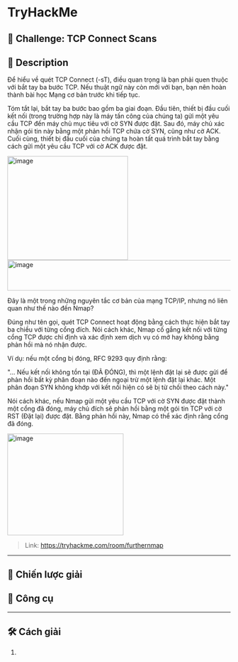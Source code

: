
# TryHackMe

## 🧩 Challenge: TCP Connect Scans

## 📝 Description
Để hiểu về quét TCP Connect (-sT), điều quan trọng là bạn phải quen thuộc với bắt tay ba bước TCP. Nếu thuật ngữ này còn mới với bạn, bạn nên hoàn thành bài học Mạng cơ bản trước khi tiếp tục.

Tóm tắt lại, bắt tay ba bước bao gồm ba giai đoạn. Đầu tiên, thiết bị đầu cuối kết nối (trong trường hợp này là máy tấn công của chúng ta) gửi một yêu cầu TCP đến máy chủ mục tiêu với cờ SYN được đặt. Sau đó, máy chủ xác nhận gói tin này bằng một phản hồi TCP chứa cờ SYN, cũng như cờ ACK. Cuối cùng, thiết bị đầu cuối của chúng ta hoàn tất quá trình bắt tay bằng cách gửi một yêu cầu TCP với cờ ACK được đặt.

<img width="272" height="234" alt="image" src="https://github.com/user-attachments/assets/d4f755e0-7a7c-496c-8fcf-59a901662828" />

<img width="1138" height="69" alt="image" src="https://github.com/user-attachments/assets/14671a2e-7289-46b7-95f0-0657896e0cea" />


Đây là một trong những nguyên tắc cơ bản của mạng TCP/IP, nhưng nó liên quan như thế nào đến Nmap?

Đúng như tên gọi, quét TCP Connect hoạt động bằng cách thực hiện bắt tay ba chiều với từng cổng đích. Nói cách khác, Nmap cố gắng kết nối với từng cổng TCP được chỉ định và xác định xem dịch vụ có mở hay không bằng phản hồi mà nó nhận được.

Ví dụ: nếu một cổng bị đóng, RFC 9293 quy định rằng:

"... Nếu kết nối không tồn tại (ĐÃ ĐÓNG), thì một lệnh đặt lại sẽ được gửi để phản hồi bất kỳ phân đoạn nào đến ngoại trừ một lệnh đặt lại khác. Một phân đoạn SYN không khớp với kết nối hiện có sẽ bị từ chối theo cách này."

Nói cách khác, nếu Nmap gửi một yêu cầu TCP với cờ SYN được đặt thành một cổng đã đóng, máy chủ đích sẽ phản hồi bằng một gói tin TCP với cờ RST (Đặt lại) được đặt. Bằng phản hồi này, Nmap có thể xác định rằng cổng đã đóng.

<img width="262" height="229" alt="image" src="https://github.com/user-attachments/assets/ef9c830c-5d19-4d83-9875-b458bea89d7b" />


> Link: https://tryhackme.com/room/furthernmap

---

## 🧠 Chiến lược giải

  
## 🔧 Công cụ

---


## 🛠️ Cách giải

1. 
